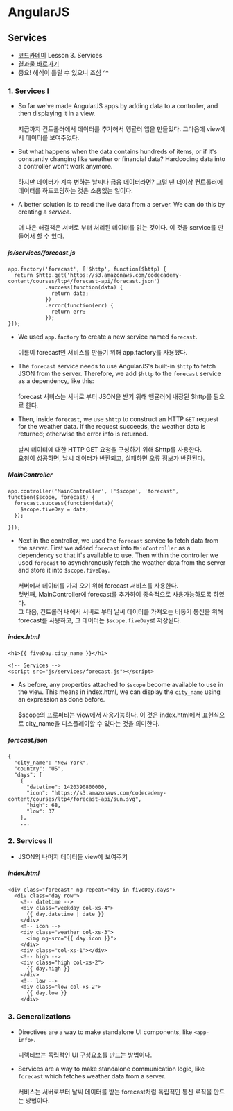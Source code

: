 # AngularJS

## Services 

- [코드카데미](https://www.codecademy.com) Lesson 3. Services
- [결과물 바로가기](https://sharryhong.github.io/TIL/angularjs/03_services)
- 중요! 해석이 틀릴 수 있으니 조심 ^^ 

### 1. Services I

- So far we've made AngularJS apps by adding data to a controller, and then displaying it in a view. <br><br>
지금까지 컨트롤러에서 데이터를 추가해서 앵귤러 앱을 만들었다. 그다음에 view에서 데이터를 보여주었다. 

- But what happens when the data contains hundreds of items, or if it's constantly changing like weather or financial data? Hardcoding data into a controller won't work anymore.<br><br>
하지만 데이터가 계속 변하는 날씨나 금융 데이터라면? 그럴 땐 더이상 컨트롤러에 데이터를 하드코딩하는 것은 소용없는 일이다. 

- A better solution is to read the live data from a server. We can do this by creating a *service*.<br><br>
더 나은 해결책은 서버로 부터 처리된 데이터를 읽는 것이다. 이 것을 service를 만들어서 할 수 있다. 

##### js/services/forecast.js

```
app.factory('forecast', ['$http', function($http) { 
  return $http.get('https://s3.amazonaws.com/codecademy-content/courses/ltp4/forecast-api/forecast.json') 
            .success(function(data) { 
              return data; 
            }) 
            .error(function(err) { 
              return err; 
            }); 
}]);
```

- We used `app.factory` to create a new service named `forecast`.<br><br>
이름이 forecast인 서비스를 만들기 위해 app.factory를 사용했다. 

- The `forecast` service needs to use AngularJS's built-in `$http` to fetch JSON from the server. Therefore, we add `$http` to the `forecast` service as a dependency, like this: <br><br>
forecast 서비스는 서버로 부터 JSON을 받기 위해 앵귤러에 내장된 $http를 필요로 한다. 

- Then, inside `forecast`, we use `$http` to construct an HTTP `GET` request for the weather data. If the request succeeds, the weather data is returned; otherwise the error info is returned.<br><br>
날씨 데이터에 대한 HTTP GET 요청을 구성하기 위해 $http를 사용한다.<br>
요청이 성공하면, 날씨 데이터가 반환되고, 실패하면 오류 정보가 반환된다. 


##### MainController

```
app.controller('MainController', ['$scope', 'forecast', function($scope, forecast) {
  forecast.success(function(data){
    $scope.fiveDay = data;
  });
  
}]);
```

- Next in the controller, we used the `forecast` service to fetch data from the server. First we added `forecast` into `MainController` as a dependency so that it's available to use. Then within the controller we used `forecast` to asynchronously fetch the weather data from the server and store it into `$scope.fiveDay`.<br><br>
서버에서 데이터를 가져 오기 위해 forecast 서비스를 사용한다.<br>
첫번째, MainController에 forecast를 추가하여 종속적으로 사용가능하도록 하였다. <br>
그 다음, 컨트롤러 내에서 서버로 부터 날씨 데이터를 가져오는 비동기 통신을 위해 forecast를 사용하고, 그 데이터는 `$scope.fiveDay`로 저장된다. 


##### index.html

```
<h1>{{ fiveDay.city_name }}</h1>

<!-- Services -->
<script src="js/services/forecast.js"></script>
```

- As before, any properties attached to `$scope` become available to use in the view. This means in index.html, we can display the `city_name` using an expression as done before.<br><br>
$scope의 프로퍼티는 view에서 사용가능하다. 이 것은 index.html에서 표현식으로 city_name을 디스플레이할 수 있다는 것을 의미한다. 


##### forecast.json

```
{
  "city_name": "New York",
  "country": "US",
  "days": [
    {
      "datetime": 1420390800000,
      "icon": "https://s3.amazonaws.com/codecademy-content/courses/ltp4/forecast-api/sun.svg",
      "high": 68,
      "low": 37
    },
    ...
```

### 2. Services II

- JSON의 나머지 데이터들 view에 보여주기 

##### index.html 

```
<div class="forecast" ng-repeat="day in fiveDay.days">
  <div class="day row">
    <!-- datetime -->
    <div class="weekday col-xs-4">
      {{ day.datetime | date }}
    </div>
    <!-- icon -->
    <div class="weather col-xs-3">
      <img ng-src="{{ day.icon }}">
    </div>
    <div class="col-xs-1"></div>
    <!-- high -->
    <div class="high col-xs-2">
      {{ day.high }}
    </div>
    <!-- low -->
    <div class="low col-xs-2">
      {{ day.low }}
    </div>
```

### 3. Generalizations

- Directives are a way to make standalone UI components, like `<app-info>`.<br><br>
디렉티브는 독립적인 UI 구성요소를 만드는 방법이다. 

- Services are a way to make standalone communication logic, like `forecast` which fetches weather data from a server.<br><br>
서비스는 서버로부터 날씨 데이터를 받는 forecast처럼 독립적인 통신 로직을 만드는 방법이다. 